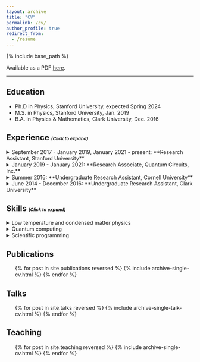 ```yaml
---
layout: archive
title: "CV"
permalink: /cv/
author_profile: true
redirect_from:
  - /resume
---
```


{% include base_path %}

Available as a PDF [here](../files/cv.pdf).

-----------------------

Education
---------
* Ph.D in Physics, Stanford University, expected Spring 2024
* M.S. in Physics, Stanford University, Jan. 2019
* B.A. in Physics & Mathematics, Clark University, Dec. 2016

Experience <span style="font-size: .75rem"><em>(Click to expand)</em></span>
----------
<!-- https://github.com/gettalong/kramdown/issues/155#issuecomment-1024896918 -->

<details markdown="1">
  <summary markdown="span">September 2017 - January 2019, January 2021 - present: **Research Assistant, Stanford University**</summary>

  * Department of Physics, Stanford University, Stanford, CA. Advisor: Kam Moler.
  * Developed open-source tools for London-Maxwell [[superscreen.rtfd.io](https://superscreen.readthedocs.io/en/latest/index.html)] and time-dependent Ginzburg-Landau (TDGL) [[py-tdgl.rtfd.io](https://py-tdgl.readthedocs.io/en/latest/)] modeling of two-dimensional superconductors with arbitrary geometry.
  * Constructed and optimized a cryogen-free variable temperature scanning SQUID microscope.
  * Implemented digital flux feedback for SQUID readout using FPGAs.
  * Publications from this period:
    - pyTDGL: Time-dependent Ginzburg-Landau in Python, [arXiv:2302.03812 (2023)](../_publications/2023-02-08-tdgl.md).
    - Local imaging of diamagnetism in proximity-coupled niobium nanoisland arrays on gold thin films, [Physical Review B (2022)](../_publications/2022-08-30-prb-nb-islands.md) (*Editors' suggestion*).
    - SuperScreen: An open-source package for simulating the magnetic response of two-dimensional superconducting devices, [Computer Physics Communications (2022)](../_publications/2022-07-27-compphys.md). Python package: [https://superscreen.readthedocs.io/](https://superscreen.readthedocs.io/)
    - Cryogen-free variable temperature scanning SQUID microscope, [Review of Scientific Instruments (2019)](../_publications/2019-06-25-rsi.md).
    - Imaging anisotropic vortex dynamics in FeSe, [Physical Review B (2019)](../_publications/2019-07-22-prb-fese.md).
</details>

<details markdown="1">
  <summary markdown="span">January 2019 - January 2021: **Research Associate, Quantum Circuits, Inc.**</summary>

  * Quantum Circuits, Inc. (QCI), New Haven, CT. Supervisors: Harvey Moseley, Rob Schoelkopf.
  * Characterization and modeling of superconducting devices for quantum information processing using qubits encoded in microwave cavities.
  * Deliverables from this period:
    - [SeQuencing](https://sequencing.readthedocs.io/), an open-source Python package for simulating the dynamics of open quantum systems under realistic pulse sequences.
    - **qascade**, a (closed-source) Python package for estimating noise photon numbers at all stages of a quantum control microwave signal chain based on measured or simulated RF and thermal properties of microwave components.
</details>

<details markdown="1">
  <summary markdown="span">Summer 2016: **Undergraduate Research Assistant, Cornell University**</summary>

  * Cornell Center for Materials Research, Cornell University, Ithaca, NY. Advisor: Dan Ralph.
  * Performed RF measurements and micromagnetic modeling of magnetic heterostructures for spintronics.
  * Deliverables from this period:
    - Exploring Low-Frequency ST-FMR: Simulation and Experiment [[report](../files/ccmr-final-lbvh.pdf), [slides](../files/ccmr-pres-lbvh.pdf)]
</details>

<details markdown="1">
  <summary markdown="span">June 2014 - December 2016: **Undergraduate Research Assistant, Clark University**</summary>

  * Department of Physics, Clark University, Worcester, MA. Advisor: Charles Agosta.
  * Measured the RF penetration depth of unconventional superconductors at high magnetic fields using tunnel diode oscillators.
</details>

Skills <span style="font-size: .75rem"><em>(Click to expand)</em></span>
------
<details markdown="1">
  <summary markdown="span">Low temperature and condensed matter physics</summary>

  * Cryogenic scanning probe microscopy of quantum materials and devices
  * Electromagnetic modeling of superconducting devices
  * Operation of cryogen-free dilution refrigerators
  * Instrument control and measurement automation
</details>

<details markdown="1">
  <summary markdown="span">Quantum computing</summary>

  * Automating the characterization and calibration of superconducting qubits and cavities
  * Modeling dynamics of open quantum systems (QuTiP, [SeQuencing](https://sequencing.readthedocs.io/en/latest/))
  * Dynamical decoupling noise spectroscopy
  * Software and RF electronics for quantum control
</details>

<details markdown="1">
  <summary markdown="span">Scientific programming</summary>

  * Scientific Python (numpy, scipy, matplotlib, pandas, JAX, ...)
  * MATLAB
  * Finite element methods
  * Bash, Git, and GitHub
  * Interfacing with HPC (Slurm, Ray, MPI)
</details>

Publications
------------
  <ol reversed>{% for post in site.publications reversed %}
    {% include archive-single-cv.html %}
  {% endfor %}</ol>
  
Talks
-----
  <ol reversed>{% for post in site.talks reversed %}
    {% include archive-single-talk-cv.html %}
  {% endfor %}</ol>
  
Teaching
--------
  <ul>{% for post in site.teaching reversed %}
    {% include archive-single-cv.html %}
  {% endfor %}</ul>
